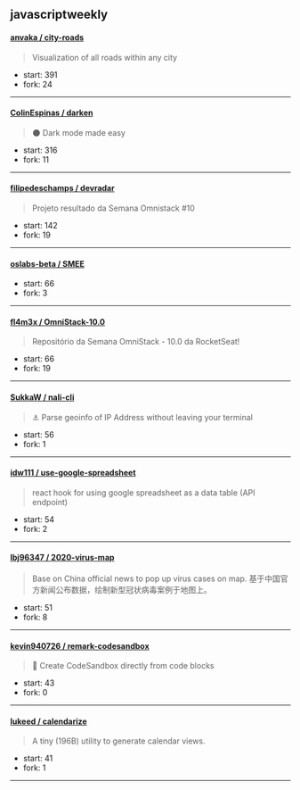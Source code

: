 ## javascriptweekly

#### [anvaka / city-roads](https://github.com/anvaka/city-roads)

> Visualization of all roads within any city

+ start: 391
+ fork: 24

----


#### [ColinEspinas / darken](https://github.com/ColinEspinas/darken)

> 🌑 Dark mode made easy

+ start: 316
+ fork: 11

----


#### [filipedeschamps / devradar](https://github.com/filipedeschamps/devradar)

> Projeto resultado da Semana Omnistack #10

+ start: 142
+ fork: 19

----


#### [oslabs-beta / SMEE](https://github.com/oslabs-beta/SMEE)

> 

+ start: 66
+ fork: 3

----


#### [fl4m3x / OmniStack-10.0](https://github.com/fl4m3x/OmniStack-10.0)

> Repositório da Semana OmniStack - 10.0 da RocketSeat!

+ start: 66
+ fork: 19

----


#### [SukkaW / nali-cli](https://github.com/SukkaW/nali-cli)

> :anchor: Parse geoinfo of IP Address without leaving your terminal

+ start: 56
+ fork: 1

----


#### [idw111 / use-google-spreadsheet](https://github.com/idw111/use-google-spreadsheet)

> react hook for using google spreadsheet as a data table (API endpoint)

+ start: 54
+ fork: 2

----


#### [lbj96347 / 2020-virus-map](https://github.com/lbj96347/2020-virus-map)

> Base on China official news to pop up virus cases on map. 基于中国官方新闻公布数据，绘制新型冠状病毒案例于地图上。

+ start: 51
+ fork: 8

----


#### [kevin940726 / remark-codesandbox](https://github.com/kevin940726/remark-codesandbox)

> 🎩  Create CodeSandbox directly from code blocks

+ start: 43
+ fork: 0

----


#### [lukeed / calendarize](https://github.com/lukeed/calendarize)

> A tiny (196B) utility to generate calendar views.

+ start: 41
+ fork: 1

----

